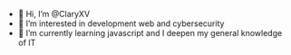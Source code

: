 - 👋 Hi, I’m @ClaryXV
- 👀 I’m interested in development web and cybersecurity
- 🌱 I’m currently learning javascript and I deepen my general knowledge of IT

<!---
ClaryXV/ClaryXV is a ✨ special ✨ repository because its `README.md` (this file) appears on your GitHub profile.
You can click the Preview link to take a look at your changes.
--->
